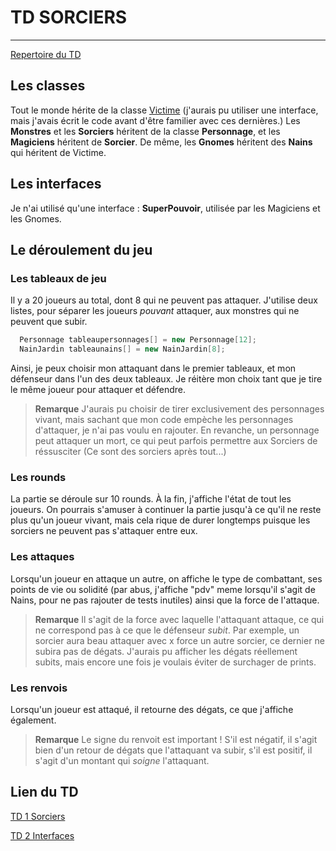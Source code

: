 # TD SORCIERS
--------
[Repertoire du TD](./TD-Sorcier)

## Les classes

  Tout le monde hérite de la classe [Victime](./TD-Sorcier/Company/Victime.java) (j'aurais pu utiliser une interface, mais j'avais écrit le code avant d'être familier avec ces dernières.) 
  Les **Monstres** et les **Sorciers** héritent de la classe **Personnage**, et les **Magiciens** héritent de **Sorcier**.
  De même, les **Gnomes** héritent des **Nains** qui héritent de Victime. 
  
## Les interfaces 

  Je n'ai utilisé qu'une interface : **SuperPouvoir**, utilisée par les Magiciens et les Gnomes. 
  
## Le déroulement du jeu
  ### Les tableaux de jeu 
  Il y a 20 joueurs au total, dont 8 qui ne peuvent pas attaquer.
  J'utilise deux listes, pour séparer les joueurs *pouvant* attaquer, aux monstres qui ne peuvent que subir. 
``` java 
  Personnage tableaupersonnages[] = new Personnage[12];
  NainJardin tableaunains[] = new NainJardin[8];
```
        
   Ainsi, je peux choisir mon attaquant dans le premier tableaux, et mon défenseur dans l'un des deux tableaux. Je réitère mon choix tant que je tire le même joueur pour attaquer et défendre. 
  > **Remarque** J'aurais pu choisir de tirer exclusivement des personnages vivant, mais sachant que mon code empèche les personnages d'attaquer, je n'ai pas voulu en rajouter. En revanche, un personnage peut attaquer un mort, ce qui peut parfois permettre aux Sorciers de réssusciter (Ce sont des sorciers après tout...)
  
  ### Les rounds
  
  La partie se déroule sur 10 rounds. À la fin, j'affiche l'état de tout les joueurs. On pourrais s'amuser à continuer la partie jusqu'à ce qu'il ne reste plus qu'un joueur vivant, mais cela rique de durer longtemps puisque les sorciers ne peuvent pas s'attaquer entre eux. 
  
  ### Les attaques 
  
  Lorsqu'un joueur en attaque un autre, on affiche le type de combattant, ses points de vie ou solidité (par abus, j'affiche "pdv" meme lorsqu'il s'agit de Nains, pour ne pas rajouter de tests inutiles) ainsi que la force de l'attaque. 
  
  > **Remarque** Il s'agit de la force avec laquelle l'attaquant attaque, ce qui ne correspond pas à ce que le défenseur *subit*. Par exemple, un sorcier aura beau attaquer avec x force un autre sorcier, ce dernier ne subira pas de dégats. J'aurais pu afficher les dégats réellement subits, mais encore une fois je voulais éviter de surchager de prints.
  
  ### Les renvois 
  
  Lorsqu'un joueur est attaqué, il retourne des dégats, ce que j'affiche également.
  
  > **Remarque** Le signe du renvoit est important ! S'il est négatif, il s'agit bien d'un retour de dégats que l'attaquant va subir, s'il est positif, il s'agit d'un montant qui *soigne* l'attaquant. 
  
  
  ## Lien du TD 
  [TD 1 Sorciers](https://drive.google.com/file/d/19DYjv-I5QKMbT9QNpr5jO4oUujupvENE/view)
  
  [TD 2 Interfaces](https://drive.google.com/file/d/1XLclk9rF1S741GMempHZvftVMW3_tfVN/view)

